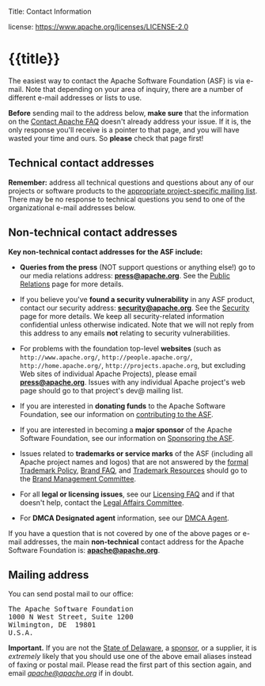 Title: Contact Information

license: https://www.apache.org/licenses/LICENSE-2.0

# {{title}}

The easiest way to contact the Apache Software Foundation (ASF) is via
e-mail. Note that depending on your area of inquiry, there are a number of
different e-mail addresses or lists to use.

**Before** sending mail to the address below, **make sure** that  the information on the [Contact Apache
FAQ](preFAQ.html) doesn't already address your issue. If it is, the only response you'll receive is a pointer
to that page, and you will have wasted your time and ours. So **please**
check that page first!

## Technical contact addresses

**Remember:** address all technical questions and questions
about any of our projects or software products to the
[appropriate project-specific mailing list](preFAQ.html#projects).
There may be no response to technical questions you send to one of the organizational e-mail addresses below.

## Non-technical contact addresses

**Key non-technical contact addresses for the ASF include:** 

- **Queries from the press** (NOT support
questions or anything else!) go to our media relations address:
**press@apache.org**. See the [Public Relations](/press/) page for more
details.

- If you believe you've **found a security vulnerability** in any ASF
product, contact our security address: **security@apache.org**. See
the [Security](/security/) page for more details. We keep all security-related
information confidential unless otherwise indicated. Note that we will not reply from this address to
any emails **not** relating to security vulnerabilities.

- For problems with the foundation top-level **websites** (such as
`http://www.apache.org/`,
`http://people.apache.org/`,
`http://home.apache.org/`,
`http://projects.apache.org`, but excluding Web sites of individual Apache
Projects), please email **press@apache.org**. Issues with any individual 
Apache project's web page should go to that project's dev@ mailing list. 

- If you are interested in **donating funds** to the Apache Software
Foundation, see our information on [contributing to the
ASF](contributing.html).

- If you are interested in becoming a **major sponsor** of the Apache
Software Foundation, see our information on [Sponsoring the
ASF](sponsorship.html).

- Issues related to **trademarks or service marks** of the ASF (including all 
Apache project names and logos) that are not answered by the [formal Trademark Policy](marks/), 
[Brand FAQ](marks/faq), and [Trademark Resources](marks/resources) should go to
the [Brand Management Committee](marks/contact).

- For all **legal or licensing issues**, see our [Licensing FAQ](/foundation/license-faq.html) and if that doesn't help, 
contact the [Legal Affairs Committee](/legal/).

- For **DMCA Designated agent** information, see our [DMCA Agent](/legal/dmca.html).

If you have a question that is not covered by one of the above pages or
e-mail addresses, the main **non-technical** contact address for the Apache
Software Foundation is: **apache@apache.org**.

## Mailing address

You can send postal mail to our office:

<pre>
The Apache Software Foundation
1000 N West Street, Suite 1200
Wilmington, DE  19801
U.S.A.
</pre>

**Important.** If you are not the [State of Delaware](records/),
a [sponsor](thanks), or a supplier, it is *extremely* likely that
you should use one of the above email aliases instead of faxing or postal mail.  Please read
the first part of this section again, and email *apache@apache.org*
if in doubt.
